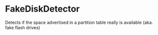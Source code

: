 # FakeDiskDetector
Detects if the space advertised in a partition table really is available (aka. fake flash drives)
